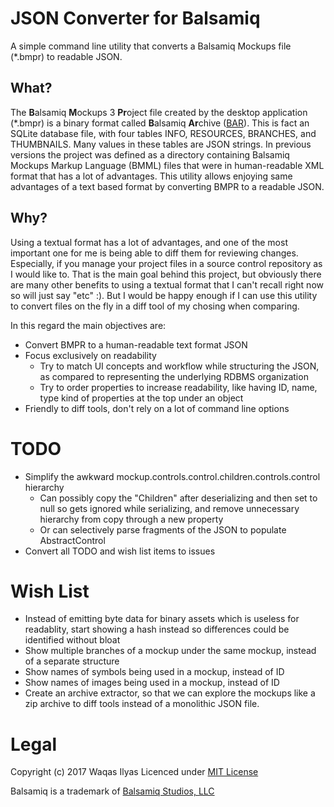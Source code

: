 # JSON Converter for Balsamiq
A simple command line utility that converts a Balsamiq Mockups file (\*.bmpr) to readable JSON.

## What?
The **B**alsamiq **M**ockups 3 **Pr**oject file created by the desktop application (\*.bmpr) is a binary format called **B**alsamiq **Ar**chive ([BAR](https://support.balsamiq.com/resources/bmpr-format/)). This is fact an SQLite database file, with four tables INFO, RESOURCES, BRANCHES, and THUMBNAILS. Many values in these tables are JSON strings. In previous versions the project was defined as a directory containing Balsamiq Mockups Markup Language (BMML) files that were in human-readable XML format that has a lot of advantages. This utility allows enjoying same advantages of a text based format by converting BMPR to a readable JSON. 

## Why?
Using a textual format has a lot of advantages, and one of the most important one for me is being able to diff them for reviewing changes. Especially, if you manage your project files in a source control repository as I would like to. That is the main goal behind this project, but obviously there are many other benefits to using a textual format that I can't recall right now so will just say "etc" :). But I would be happy enough if I can use this utility to convert files on the fly in a diff tool of my chosing when comparing.

In this regard the main objectives are:
* Convert BMPR to a human-readable text format JSON
* Focus exclusively on readability
  * Try to match UI concepts and workflow while structuring the JSON, as compared to representing the underlying RDBMS organization
  * Try to order properties to increase readability, like having ID, name, type kind of properties at the top under an object
* Friendly to diff tools, don't rely on a lot of command line options
 
# TODO
* Simplify the awkward mockup.controls.control.children.controls.control hierarchy
  * Can possibly copy the "Children" after deserializing and then set to null so gets ignored while serializing, and remove unnecessary hierarchy from copy through a new property
  * Or can selectively parse fragments of the JSON to populate AbstractControl
* Convert all TODO and wish list items to issues

# Wish List
* Instead of emitting byte data for binary assets which is useless for readablity, start showing a hash instead so differences could be identified without bloat
* Show multiple branches of a mockup under the same mockup, instead of a separate structure
* Show names of symbols being used in a mockup, instead of ID
* Show names of images being used in a mockup, instead of ID
* Create an archive extractor, so that we can explore the mockups like a zip archive to diff tools instead of a monolithic JSON file.

# Legal

Copyright (c) 2017 Waqas Ilyas
Licenced under [MIT License](LICENSE)

Balsamiq is a trademark of [Balsamiq Studios, LLC](https://balsamiq.com)
